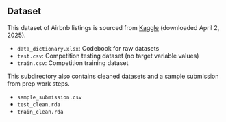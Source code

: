 ## Dataset

This dataset of Airbnb listings is sourced from [Kaggle](https://www.kaggle.com/competitions/classification-spring-2025-airbnb-super-host/data) (downloaded April 2, 2025).

- `data_dictionary.xlsx`: Codebook for raw datasets
- `test.csv`: Competition testing dataset (no target variable values)
- `train.csv`: Competition training dataset

This subdirectory also contains cleaned datasets and a sample submission from prep work steps.

- `sample_submission.csv`
- `test_clean.rda`
- `train_clean.rda`
